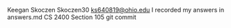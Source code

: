 ﻿Keegan Skoczen
Skoczen30
ks640819@ohio.edu
I recorded my answers in answers.md
CS 2400 Section 105
git commit
